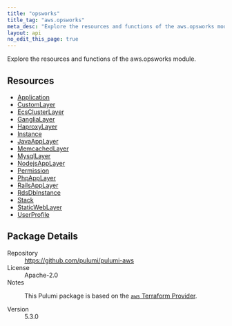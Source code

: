 ```yaml
---
title: "opsworks"
title_tag: "aws.opsworks"
meta_desc: "Explore the resources and functions of the aws.opsworks module."
layout: api
no_edit_this_page: true
---
```


<!-- WARNING: this file was generated by Pulumi Docs Generator. -->
<!-- Do not edit by hand unless you're certain you know what you are doing! -->

Explore the resources and functions of the aws.opsworks module.

<h2 id="resources">Resources</h2>
<ul class="api">
    <li><a href="application" title="Application"><span class="api-symbol api-symbol--resource"></span>Application</a></li>
    <li><a href="customlayer" title="CustomLayer"><span class="api-symbol api-symbol--resource"></span>CustomLayer</a></li>
    <li><a href="ecsclusterlayer" title="EcsClusterLayer"><span class="api-symbol api-symbol--resource"></span>EcsClusterLayer</a></li>
    <li><a href="ganglialayer" title="GangliaLayer"><span class="api-symbol api-symbol--resource"></span>GangliaLayer</a></li>
    <li><a href="haproxylayer" title="HaproxyLayer"><span class="api-symbol api-symbol--resource"></span>HaproxyLayer</a></li>
    <li><a href="instance" title="Instance"><span class="api-symbol api-symbol--resource"></span>Instance</a></li>
    <li><a href="javaapplayer" title="JavaAppLayer"><span class="api-symbol api-symbol--resource"></span>JavaAppLayer</a></li>
    <li><a href="memcachedlayer" title="MemcachedLayer"><span class="api-symbol api-symbol--resource"></span>MemcachedLayer</a></li>
    <li><a href="mysqllayer" title="MysqlLayer"><span class="api-symbol api-symbol--resource"></span>MysqlLayer</a></li>
    <li><a href="nodejsapplayer" title="NodejsAppLayer"><span class="api-symbol api-symbol--resource"></span>NodejsAppLayer</a></li>
    <li><a href="permission" title="Permission"><span class="api-symbol api-symbol--resource"></span>Permission</a></li>
    <li><a href="phpapplayer" title="PhpAppLayer"><span class="api-symbol api-symbol--resource"></span>PhpAppLayer</a></li>
    <li><a href="railsapplayer" title="RailsAppLayer"><span class="api-symbol api-symbol--resource"></span>RailsAppLayer</a></li>
    <li><a href="rdsdbinstance" title="RdsDbInstance"><span class="api-symbol api-symbol--resource"></span>RdsDbInstance</a></li>
    <li><a href="stack" title="Stack"><span class="api-symbol api-symbol--resource"></span>Stack</a></li>
    <li><a href="staticweblayer" title="StaticWebLayer"><span class="api-symbol api-symbol--resource"></span>StaticWebLayer</a></li>
    <li><a href="userprofile" title="UserProfile"><span class="api-symbol api-symbol--resource"></span>UserProfile</a></li>
</ul>

<h2 id="package-details">Package Details</h2>
<dl class="package-details">
	<dt>Repository</dt>
	<dd><a href="https://github.com/pulumi/pulumi-aws">https://github.com/pulumi/pulumi-aws</a></dd>
	<dt>License</dt>
	<dd>Apache-2.0</dd>
	<dt>Notes</dt>
	<dd><p>This Pulumi package is based on the <a href="https://github.com/hashicorp/terraform-provider-aws"><code>aws</code> Terraform Provider</a>.</p>
</dd>
	<dt>Version</dt>
	<dd>5.3.0</dd>
</dl>

